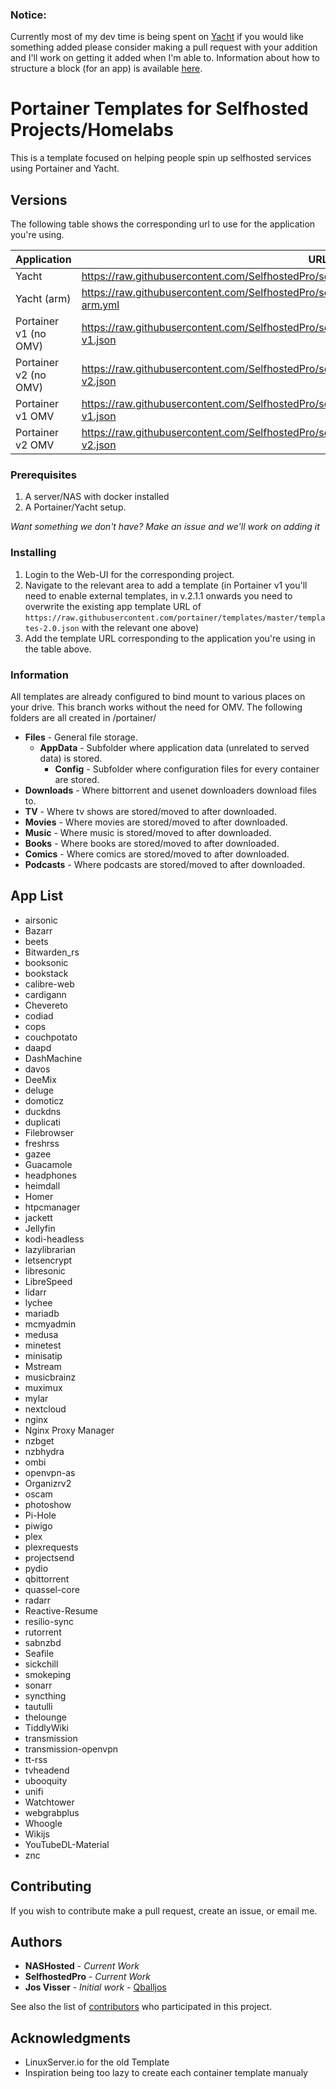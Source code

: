 ### Notice:

Currently most of my dev time is being spent on [Yacht](https://github.com/SelfhostedPro/Yacht/tree/vue) if you would like something added please consider making a pull request with your addition and I'll work on getting it added when I'm able to. Information about how to structure a block (for an app) is available [here](https://portainer.readthedocs.io/en/stable/templates.html).

# Portainer Templates for Selfhosted Projects/Homelabs

This is a template focused on helping people spin up selfhosted services using Portainer and Yacht.

## Versions

The following table shows the corresponding url to use for the application you're using.

| Application           | URL                                                                                                    |
| --------------------- | ------------------------------------------------------------------------------------------------------ |
| Yacht                 | https://raw.githubusercontent.com/SelfhostedPro/selfhosted_templates/master/Template/yacht.json        |
| Yacht (arm)           | https://raw.githubusercontent.com/SelfhostedPro/selfhosted_templates/master/Template/yacht-arm.yml     |
| Portainer v1 (no OMV) | https://raw.githubusercontent.com/SelfhostedPro/selfhosted_templates/master/Template/portainer-v1.json |
| Portainer v2 (no OMV) | https://raw.githubusercontent.com/SelfhostedPro/selfhosted_templates/master/Template/portainer-v2.json |
| Portainer v1 OMV      | https://raw.githubusercontent.com/SelfhostedPro/selfhosted_templates/master/Template/omv-v1.json       |
| Portainer v2 OMV      | https://raw.githubusercontent.com/SelfhostedPro/selfhosted_templates/master/Template/omv-v2.json       |

### Prerequisites

1. A server/NAS with docker installed
2. A Portainer/Yacht setup.

*Want something we don't have? Make an issue and we'll work on adding it*

### Installing

1. Login to the Web-UI for the corresponding project.
2. Navigate to the relevant area to add a template (in Portainer v1 you'll need to enable external templates, in v.2.1.1 onwards you need to overwrite the existing app template URL of `https://raw.githubusercontent.com/portainer/templates/master/templates-2.0.json` with the relevant one above)
3. Add the template URL corresponding to the application you're using in the table above.

### Information

All templates are already configured to bind mount to various places on your drive. This branch works without the need for OMV. The following folders are all created in /portainer/

* **Files** - General file storage.
  * **AppData** - Subfolder where application data (unrelated to served data) is stored.
    * **Config** - Subfolder where configuration files for every container are stored.
* **Downloads** - Where bittorrent and usenet downloaders download files to.
* **TV** - Where tv shows are stored/moved to after downloaded.
* **Movies** - Where movies are stored/moved to after downloaded.
* **Music** - Where music is stored/moved to after downloaded.
* **Books** - Where books are stored/moved to after downloaded.
* **Comics** - Where comics are stored/moved to after downloaded.
* **Podcasts** - Where podcasts are stored/moved to after downloaded.

## App List

- airsonic
- Bazarr
- beets
- Bitwarden_rs
- booksonic
- bookstack
- calibre-web
- cardigann
- Chevereto
- codiad
- cops
- couchpotato
- daapd
- DashMachine
- davos
- DeeMix
- deluge
- domoticz
- duckdns
- duplicati
- Filebrowser
- freshrss
- gazee
- Guacamole
- headphones
- heimdall
- Homer
- htpcmanager
- jackett
- Jellyfin
- kodi-headless
- lazylibrarian
- letsencrypt
- libresonic
- LibreSpeed
- lidarr
- lychee
- mariadb
- mcmyadmin
- medusa
- minetest
- minisatip
- Mstream
- musicbrainz
- muximux
- mylar
- nextcloud
- nginx
- Nginx Proxy Manager
- nzbget
- nzbhydra
- ombi
- openvpn-as
- Organizrv2
- oscam
- photoshow
- Pi-Hole
- piwigo
- plex
- plexrequests
- projectsend
- pydio
- qbittorrent
- quassel-core
- radarr
- Reactive-Resume
- resilio-sync
- rutorrent
- sabnzbd
- Seafile
- sickchill
- smokeping
- sonarr
- syncthing
- tautulli
- thelounge
- TiddlyWiki
- transmission
- transmission-openvpn
- tt-rss
- tvheadend
- ubooquity
- unifi
- Watchtower
- webgrabplus
- Whoogle
- Wikijs
- YouTubeDL-Material
- znc

## Contributing

If you wish to contribute make a pull request, create an issue, or email me.

## Authors

* **NASHosted** - *Current Work*
* **SelfhostedPro** - *Current Work*
* **Jos Visser** - *Initial work* - [Qballjos](https://github.com/Qballjos)

See also the list of [contributors](https://github.com/SelfhostedPro/selfhosted_templates/contributors) who participated in this project.

## Acknowledgments

* LinuxServer.io for the old Template
* Inspiration being too lazy to create each container template manualy
